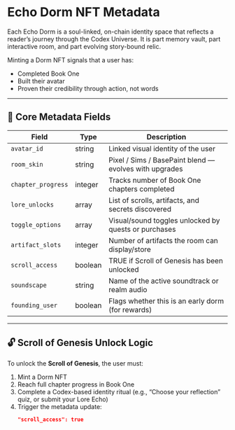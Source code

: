# Echo Dorm NFT Metadata

Each Echo Dorm is a soul-linked, on-chain identity space that reflects a reader’s journey through the Codex Universe. It is part memory vault, part interactive room, and part evolving story-bound relic.

Minting a Dorm NFT signals that a user has:
- Completed Book One
- Built their avatar
- Proven their credibility through action, not words

---

## 🧬 Core Metadata Fields

| Field | Type | Description |
|-------|------|-------------|
| `avatar_id` | string | Linked visual identity of the user |
| `room_skin` | string | Pixel / Sims / BasePaint blend — evolves with upgrades |
| `chapter_progress` | integer | Tracks number of Book One chapters completed |
| `lore_unlocks` | array | List of scrolls, artifacts, and secrets discovered |
| `toggle_options` | array | Visual/sound toggles unlocked by quests or purchases |
| `artifact_slots` | integer | Number of artifacts the room can display/store |
| `scroll_access` | boolean | TRUE if Scroll of Genesis has been unlocked |
| `soundscape` | string | Name of the active soundtrack or realm audio |
| `founding_user` | boolean | Flags whether this is an early dorm (for rewards) |

---

## 🔓 Scroll of Genesis Unlock Logic

To unlock the **Scroll of Genesis**, the user must:
1. Mint a Dorm NFT
2. Reach full chapter progress in Book One
3. Complete a Codex-based identity ritual (e.g., “Choose your reflection” quiz, or submit your Lore Echo)
4. Trigger the metadata update:
   ```json
   "scroll_access": true
